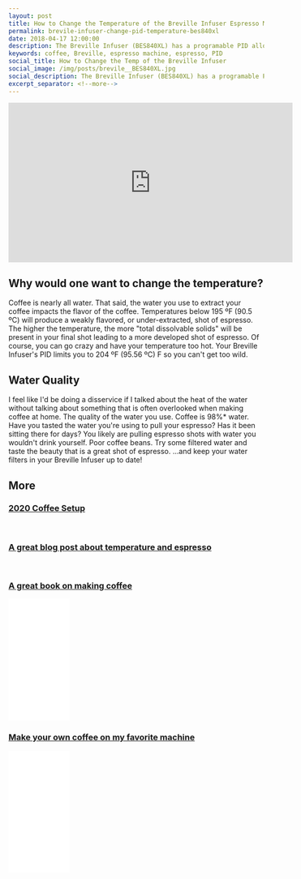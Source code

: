 ```yaml
---
layout: post
title: How to Change the Temperature of the Breville Infuser Espresso Machine
permalink: brevile-infuser-change-pid-temperature-bes840xl
date: 2018-04-17 12:00:00
description: The Breville Infuser (BES840XL) has a programable PID allowing temperature changes from 196º F to 204º F. Here is how, and why, one might want to do this.
keywords: coffee, Breville, espresso machine, espresso, PID
social_title: How to Change the Temp of the Breville Infuser
social_image: /img/posts/brevile__BES840XL.jpg
social_description: The Breville Infuser (BES840XL) has a programable PID allowing temperature changes from 196 ºF to 204 ºF. Here is how, and why, one might want to do this.
excerpt_separator: <!--more-->
---
```


<iframe width="560" height="315" src="https://www.youtube-nocookie.com/embed/zEy3enDL3tg?rel=0" frameborder="0" allow="autoplay; encrypted-media" allowfullscreen></iframe>

## Why would one want to change the temperature?
Coffee is nearly all water. That said, the water you use to extract your coffee impacts the flavor of the coffee. Temperatures below 195 ºF (90.5 ºC) will produce a weakly flavored, or under-extracted, shot of espresso. The higher the temperature, the more "total dissolvable solids" will be present in your final shot leading to a more developed shot of espresso. Of course, you can go crazy and have your temperature too hot. Your Breville Infuser's PID limits you to 204 ºF (95.56 ºC) F so you can't get too wild.

<!--more-->

## Water Quality
I feel like I'd be doing a disservice if I talked about the heat of the water without talking about something that is often overlooked when making coffee at home. The quality of the water you use. Coffee is 98%* water. Have you tasted the water you're using to pull your espresso? Has it been sitting there for days? You likely are pulling espresso shots with water you wouldn't drink yourself. Poor coffee beans. Try some filtered water and taste the beauty that is a great shot of espresso. ...and keep your water filters in your Breville Infuser up to date!

## More

<h3><a href="{{ site.baseurl }}/my-2020-coffee-setup">2020 Coffee Setup</a></h3>
<br/>
<h3><a href="https://www.fivesenses.com.au/blog/brew-temperature-and-its-effects-on-espresso/
" title="A great blog post about temperature and espresso" rel="nofollow" target="_blank">A great blog post about temperature and espresso</a></h3>
<br/>
<h3><a href="http://amzn.to/2DZ1YcB
" title="A great book on making coffee" rel="nofollow" target="_blank">A great book on making coffee</a></h3>
<iframe style="width:120px;height:240px;" marginwidth="0" marginheight="0" scrolling="no" frameborder="0" src="//ws-na.amazon-adsystem.com/widgets/q?ServiceVersion=20070822&OneJS=1&Operation=GetAdHtml&MarketPlace=US&source=ss&ref=as_ss_li_til&ad_type=product_link&tracking_id=peterramsin07-20&marketplace=amazon&region=US&placement=1419715844&asins=1419715844&linkId=eb405afe68a10d0588766b20745c74d6&show_border=true&link_opens_in_new_window=true"></iframe>

<h3><a href="http://amzn.to/2s4suA9
" title="Make your own coffee on my favorite machine" rel="nofollow" target="_blank">Make your own coffee on my favorite machine</a></h3>

<iframe style="width:120px;height:240px;" marginwidth="0" marginheight="0" scrolling="no" frameborder="0" src="//ws-na.amazon-adsystem.com/widgets/q?ServiceVersion=20070822&OneJS=1&Operation=GetAdHtml&MarketPlace=US&source=ss&ref=as_ss_li_til&ad_type=product_link&tracking_id=peterramsin07-20&marketplace=amazon&region=US&placement=B0089SSOR6&asins=B0089SSOR6&linkId=d1884263545015e9cd1af6210c812530&show_border=true&link_opens_in_new_window=true"></iframe>
